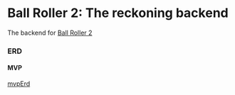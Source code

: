 # Ball Roller 2: The reckoning backend

The backend for [Ball Roller 2](https://github.com/Asilver-jpg/Ball-Game)

### ERD

#### MVP

[mvpErd](https://user-images.githubusercontent.com/52801399/86185319-0f595f00-bb04-11ea-80ed-73e981262dcd.png)


